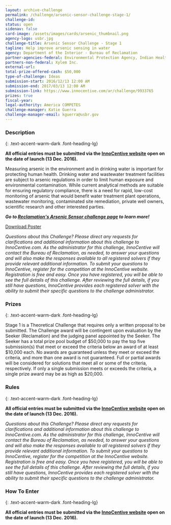 ```yaml
---
layout: archive-challenge
permalink: /challenge/arsenic-sensor-challenge-stage-1/
challenge-id: 
status: open
sidenav: false
card-image: /assets/images/cards/arsenic_thumbnail.png
agency-logo: usbr.jpg
challenge-title: Arsenic Sensor Challenge - Stage 1
tagline: Help improve arsenic sensing in water
agency: Department of the Interior - Bureau of Reclamation
partner-agencies-federal: Environmental Protection Agency, Indian Health Service, National Institute of Standards and Technology, Agricultural Research Service, United States Geological Survey, United States Agency for International Development
partners-non-federal: Xylem Inc.
external-url:
total-prize-offered-cash: $50,000
type-of-challenge: Ideas
submission-start: 2016/12/13 12:00 AM
submission-end: 2017/03/13 12:00 AM
submission-link: https://www.innocentive.com/ar/challenge/9933765
prizes: true
fiscal-year:
legal-authority: America COMPETES
challenge-manager: Katie Guerra
challenge-manager-email: kguerra@usbr.gov
---
```


<!-- Description start -->
### Description
{: .text-accent-warm-dark .font-heading-lg}

<p><strong>All official entries must be submitted via the <a href="https://www.innocentive.com/ar/challenge/9933765">InnoCentive website</a> open on the date of launch (13 Dec. 2016).</strong></p>
<p>Measuring <span class="il">arsenic</span> in the environment and in drinking water is important for protecting human health. Drinking water and wastewater treatment facilities are subject to <span class="il">arsenic</span> regulations in order to limit human exposure and environmental contamination. While current analytical methods are suitable for ensuring regulatory compliance, there is a need for rapid, low-cost monitoring of <span class="il">arsenic</span> that would benefit water treatment plant operations, wastewater monitoring, contaminated site remediation, private well owners, scientific research and other interested parties.</p>
<p><em><strong>Go to <a href="https://www.usbr.gov/research/challenges/arsenicsensor.html">Reclamation's Arsenic Sensor challenge page</a> to learn more!</strong></em> &nbsp;</p>
<p><a href="https://www.usbr.gov/research/challenges/docs/arsenic508.pdf">Download Poster</a></p>
<p><em>Questions about this Challenge? Please direct any requests for clarifications and additional information about this challenge to InnoCentive.com. As the administrator for this challenge, InnoCentive will contact the Bureau of Reclamation, as needed, to answer your questions and will also make the responses available to all registered solvers if they provide relevant additional information. To submit your questions to InnoCentive, register for the competition at the InnoCentive website. Registration is free and easy. Once you have registered, you will be able to see the full details of this challenge. After reviewing the full details, if you still have questions, InnoCentive provides each registered solver with the ability to submit their specific questions to the challenge administrator.</em> &nbsp;</p>

<!-- Prizes start -->
### Prizes
{: .text-accent-warm-dark .font-heading-lg}

<p>Stage 1 is a Theoretical Challenge that requires only a written proposal to be submitted. The Challenge award will be contingent upon evaluation by the Seeker (Reclamation) and the judging panel appointed by the Seeker. The Seeker has a total prize pool budget of $50,000 to pay the top five submission(s) that meet or exceed the criteria below an award of at least $10,000 each. No awards are guaranteed unless they meet or exceed the criteria, and more than one award is not guaranteed. Full or partial awards will be considered for solutions that meet all or some of the criteria, respectively. If only a single submission meets or exceeds the criteria, a single prize award may be as high as $20,000.</p>

<!-- Rules start -->
### Rules 
{: .text-accent-warm-dark .font-heading-lg}

<p><strong>All official entries must be submitted via the <a href="https://www.innocentive.com/ar/challenge/9933765">InnoCentive website</a> open on the date of launch (13 Dec. 2016).</strong></p>
<p><em>Questions about this Challenge? Please direct any requests for clarifications and additional information about this challenge to InnoCentive.com. As the administrator for this challenge, InnoCentive will contact the Bureau of Reclamation, as needed, to answer your questions and will also make the responses available to all registered solvers if they provide relevant additional information. To submit your questions to InnoCentive, register for the competition at the InnoCentive website. Registration is free and easy. Once you have registered, you will be able to see the full details of this challenge. After reviewing the full details, if you still have questions, InnoCentive provides each registered solver with the ability to submit their specific questions to the challenge administrator.</em> &nbsp;</p>

<!--  How To Enter start -->
### How To Enter
{: .text-accent-warm-dark .font-heading-lg}

<p><strong>All official entries must be submitted via the <a href="https://www.innocentive.com/ar/challenge/9933765">InnoCentive website</a> open on the date of launch (13 Dec. 2016).</strong></p>
